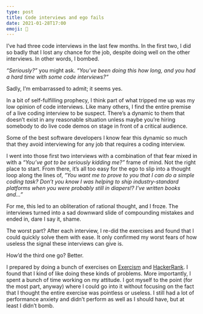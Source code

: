 ```yaml
---
type: post
title: Code interviews and ego fails
date: 2021-01-28T17:00
emoji: 🤦
---
```


I’ve had three code interviews in the last few months. In the first two, I did so badly that I lost any chance for the job, despite doing well on the other interviews. In other words, I bombed.

_“Seriously?”_ you might ask. _“You’ve been doing this how long, and you had a hard time with some code interviews?“_

Sadly, I’m embarrassed to admit; it seems yes.

In a bit of self-fulfilling prophecy, I think part of what tripped me up was my low opinion of code interviews. Like many others, I find the entire premise of a live coding interview to be suspect. There’s a dynamic to them that doesn’t exist in any reasonable situation unless maybe you’re hiring somebody to do live code demos on stage in front of a critical audience.

Some of the best software developers I know fear this dynamic so much that they avoid interviewing for any job that requires a coding interview.

I went into those first two interviews with a combination of that fear mixed in with a _“You’ve got to be seriously kidding me?”_ frame of mind. Not the right place to start. From there, it’s all too easy for the ego to slip into a thought loop along the lines of, _“You want me to prove to you that I can do a simple coding task? Don’t you know I was helping to ship industry-standard platforms when you were probably still in diapers!? I’ve written books and...”_

For me, this led to an obliteration of rational thought, and I froze. The interviews turned into a sad downward slide of compounding mistakes and ended in, dare I say it, shame.

The worst part? After each interview, I re-did the exercises and found that I could quickly solve them with ease. It only confirmed my worst fears of how useless the signal these interviews can give is.

How’d the third one go? Better.

I prepared by doing a bunch of exercises on [Exercism][exo] and [HackerRank][hr]. I found that I kind of like doing these kinds of problems. More importantly, I spent a bunch of time working on my attitude. I got myself to the point (for the most part, anyway) where I could go into it without focusing on the fact that I thought the entire exercise was pointless or useless. I still had a lot of performance anxiety and didn’t perform as well as I should have, but at least I didn’t bomb.

[exo]: https://exercism.io
[hr]: https://www.hackerrank.com
